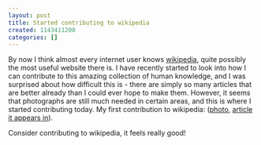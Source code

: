 ```yaml
---
layout: post
title: Started contributing to wikipedia
created: 1143411200
categories: []
---
```

<p>By now I think almost every internet user knows <a href="http://www.wikipedia.org" target="_blank" title="Wikipedia portal">wikipedia</a>, quite possibly the most useful website there is. I have recently started to look into how I can contribute to this amazing collection of human knowledge, and I was surprised about how difficult this is - there are simply so many articles that are better already than I could ever hope to make them. However, it seems that photographs are still much needed in certain areas, and this is where I started contributing today. My first contribution to wikipedia: (<a href="http://en.wikipedia.org/wiki/Image:Geisha-kyoto-2004-11-21.jpg" target="_blank" title="A photo of two geisha I contributed.">photo</a>, <a href="http://en.wikipedia.org/wiki/Geisha" target="_blank" title="The article it appears in">article it appears in</a>). </p><p>Consider contributing to wikipedia, it feels really good! &nbsp;</p>
